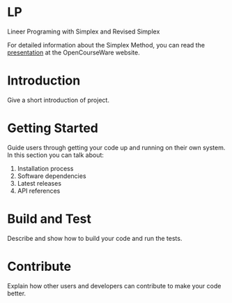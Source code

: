 # LP

Lineer Programing with Simplex and Revised Simplex

For detailed information about the Simplex Method, you can read the [presentation](https://ocw.ehu.eus/pluginfile.php/8167/mod_resource/content/1/2_Simplex_Slides.pdf) at the OpenCourseWare website.


# Introduction 
Give a short introduction of project.

# Getting Started
Guide users through getting your code up and running on their own system. In this section you can talk about:
1.	Installation process
2.	Software dependencies
3.	Latest releases
4.	API references

# Build and Test
Describe and show how to build your code and run the tests. 

# Contribute
Explain how other users and developers can contribute to make your code better. 
